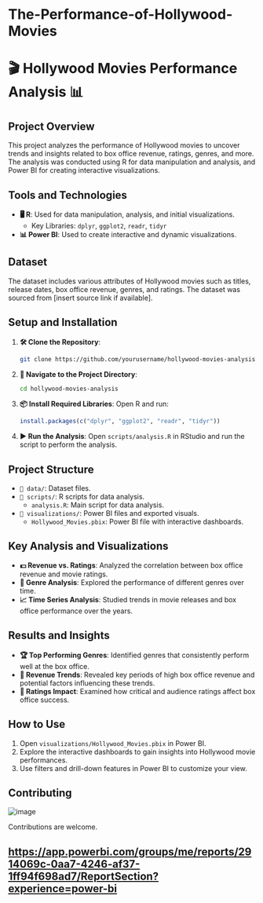 # The-Performance-of-Hollywood-Movies
# 🎬 Hollywood Movies Performance Analysis 📊

## Project Overview
This project analyzes the performance of Hollywood movies to uncover trends and insights related to box office revenue, ratings, genres, and more. The analysis was conducted using R for data manipulation and analysis, and Power BI for creating interactive visualizations.

## Tools and Technologies
- **🖥️ R**: Used for data manipulation, analysis, and initial visualizations.
  - Key Libraries: `dplyr`, `ggplot2`, `readr`, `tidyr`
- **📊 Power BI**: Used to create interactive and dynamic visualizations.

## Dataset
The dataset includes various attributes of Hollywood movies such as titles, release dates, box office revenue, genres, and ratings. The dataset was sourced from [insert source link if available].

## Setup and Installation
1. **🛠️ Clone the Repository**:
   ```sh
   git clone https://github.com/yourusername/hollywood-movies-analysis.git
   ```

2. **📂 Navigate to the Project Directory**:
   ```sh
   cd hollywood-movies-analysis
   ```

3. **📦 Install Required Libraries**:
   Open R and run:
   ```r
   install.packages(c("dplyr", "ggplot2", "readr", "tidyr"))
   ```

4. **▶️ Run the Analysis**:
   Open `scripts/analysis.R` in RStudio and run the script to perform the analysis.

## Project Structure
- `📁 data/`: Dataset files.
- `📁 scripts/`: R scripts for data analysis.
  - `analysis.R`: Main script for data analysis.
- `📁 visualizations/`: Power BI files and exported visuals.
  - `Hollywood_Movies.pbix`: Power BI file with interactive dashboards.

## Key Analysis and Visualizations
- **💵 Revenue vs. Ratings**: Analyzed the correlation between box office revenue and movie ratings.
- **🎥 Genre Analysis**: Explored the performance of different genres over time.
- **📈 Time Series Analysis**: Studied trends in movie releases and box office performance over the years.

## Results and Insights
- **🏆 Top Performing Genres**: Identified genres that consistently perform well at the box office.
- **📅 Revenue Trends**: Revealed key periods of high box office revenue and potential factors influencing these trends.
- **🌟 Ratings Impact**: Examined how critical and audience ratings affect box office success.

## How to Use
1. Open `visualizations/Hollywood_Movies.pbix` in Power BI.
2. Explore the interactive dashboards to gain insights into Hollywood movie performances.
3. Use filters and drill-down features in Power BI to customize your view.

## Contributing
![image](https://github.com/heyysusan/The-Performance-of-Hollywood-Movies-/assets/168830084/9612fcff-5cb4-495e-9607-7add43a89c32)

Contributions are welcome.
## https://app.powerbi.com/groups/me/reports/2914069c-0aa7-4246-af37-1ff94f698ad7/ReportSection?experience=power-bi
